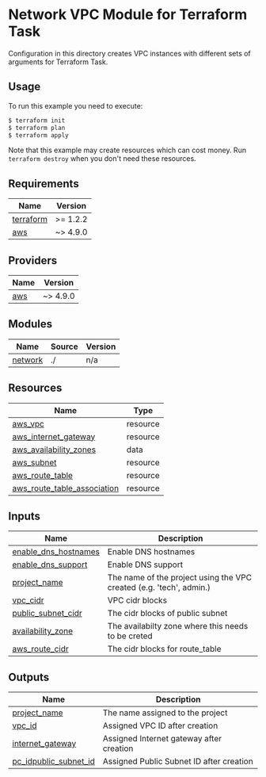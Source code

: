 # Network VPC Module for Terraform Task

Configuration in this directory creates VPC instances with different sets of arguments for Terraform Task.

## Usage



To run this example you need to execute:

```bash
$ terraform init
$ terraform plan
$ terraform apply
```

Note that this example may create resources which can cost money. Run `terraform destroy` when you don't need these resources.

<!-- BEGINNING OF PRE-COMMIT-TERRAFORM DOCS HOOK -->
## Requirements

| Name | Version |
|------|---------|
| <a name="requirement_terraform"></a> [terraform](#requirement\_terraform) | >= 1.2.2 |
| <a name="requirement_aws"></a> [aws](#requirement\_aws) | ~> 4.9.0 |

## Providers

| Name | Version |
|------|---------|
| <a name="provider_aws"></a> [aws](#provider\_aws) | ~> 4.9.0 |

## Modules

| Name | Source | Version |
|------|--------|---------|
| <a name="network"></a> [network](#module\_network) | ./ | n/a |


## Resources

| Name | Type |
|------|------|
| <a name="aws_vpc"></a> [aws_vpc](#resource\_aws_vpc)| resource |
| <a name="aws_internet_gateway"></a> [aws_internet_gateway](#resource\_aws_internet_gateway)| resource |
| <a name="aws_availability_zones"></a> [aws_availability_zones](#resource\_aws_availability_zones)| data |
| <a name="aws_subnet"></a> [aws_subnet](#resource\_aws_subnet)| resource |
| <a name="aws_route_table"></a> [aws_route_table](#resource\_aws_route_table)| resource |
| <a name="aws_route_table_association"></a> [aws_route_table_association](#resource\_aws_route_table_association)| resource |



## Inputs

| Name | Description |
|------|------|
| <a name="input_enable_dns_hostnames"></a> [enable_dns_hostnames](#input\_enable_dns_hostnames)| Enable DNS hostnames |
| <a name="input_enable_dns_support"></a> [enable_dns_support](#input\_enable_dns_support)| Enable DNS support |
| <a name="input_project_name"></a> [project_name](#input\_project_name)| The name of the project using the VPC created (e.g. 'tech', admin.) |
| <a name="input_vpc_cidr"></a> [vpc_cidr](#input\_vpc_cidr)| VPC cidr blocks |
| <a name="input_public_subnet_cidr"></a> [public_subnet_cidr](#input\_public_subnet_cidr)| The cidr blocks of public subnet |
| <a name="input_availability_zone"></a> [availability_zone](#input\_availability_zone)| The availabilty zone where this needs to be creted |
| <a name="input_aws_route_cidr"></a> [aws_route_cidr](#input\_aws_route_cidr)| The cidr blocks for route_table |


## Outputs

| Name | Description |
|------|-------------|
| <a name="outputproject_name"></a> [project_name](#output\_project_name) | The name assigned to the project |
| <a name="output_vpc_id"></a> [vpc_id](#output\_vpc_id) | Assigned VPC ID after creation |
| <a name="output_internet_gateway"></a> [internet_gateway](#output\_internet_gateway) | Assigned Internet gateway after creation |
| <a name="output_public_subnet_id"></a> [pc_idpublic_subnet_id](#output\_public_subnet_id) | Assigned Public Subnet ID after creation |
<!-- END OF PRE-COMMIT-TERRAFORM DOCS HOOK -->